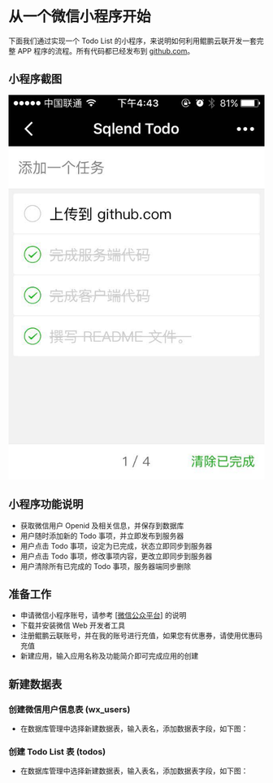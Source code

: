# 从一个微信小程序开始

下面我们通过实现一个 Todo List 的小程序，来说明如何利用鲲鹏云联开发一套完整 APP 程序的流程。所有代码都已经发布到 [github.com](https://github.com/timesong/sqlend_wetodo)。

## 小程序截图
![微信 Todo 小程序](img/todos1.jpg)

## 小程序功能说明

* 获取微信用户 Openid 及相关信息，并保存到数据库
* 用户随时添加新的 Todo 事项，并立即发布到服务器
* 用户点击 Todo 事项，设定为已完成，状态立即同步到服务器
* 用户点击 Todo 事项，修改事项内容，更改立即同步到服务器
* 用户清除所有已完成的 Todo 事项，服务器端同步删除

## 准备工作

* 申请微信小程序账号，请参考 [[微信公众平台](http://mp.weixin.qq.com)] 的说明
* 下载并安装微信 Web 开发者工具
* 注册鲲鹏云联账号，并在我的账号进行充值，如果您有优惠券，请使用优惠码充值
* 新建应用，输入应用名称及功能简介即可完成应用的创建

## 新建数据表

### 创建微信用户信息表 (wx_users)
* 在数据库管理中选择新建数据表，输入表名，添加数据表字段，如下图：

### 创建 Todo List 表 (todos) 
* 在数据库管理中选择新建数据表，输入表名，添加数据表字段，如下图：

